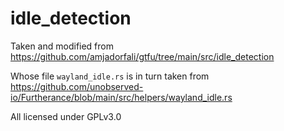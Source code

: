 # idle_detection

Taken and modified from https://github.com/amjadorfali/gtfu/tree/main/src/idle_detection

Whose file `wayland_idle.rs` is in turn taken from https://github.com/unobserved-io/Furtherance/blob/main/src/helpers/wayland_idle.rs

All licensed under GPLv3.0